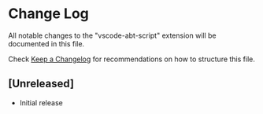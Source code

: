 # Change Log
All notable changes to the "vscode-abt-script" extension will be documented in this file.

Check [Keep a Changelog](http://keepachangelog.com/) for recommendations on how to structure this file.

## [Unreleased]
- Initial release